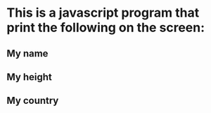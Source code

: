 # This is a javascript program that print the following on the screen:

## My name

## My height

## My country
